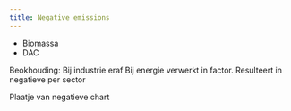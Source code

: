 ```yaml
---
title: Negative emissions
---
```

- Biomassa
- DAC

Beokhouding:
Bij industrie eraf
Bij energie verwerkt in factor. Resulteert in negatieve per sector

Plaatje van negatieve chart
